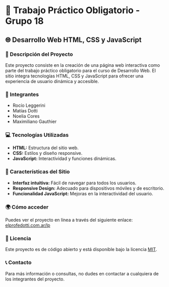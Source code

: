 # 📘 Trabajo Práctico Obligatorio - Grupo 18

## 🌐 Desarrollo Web HTML, CSS y JavaScript

### 📝 Descripción del Proyecto
Este proyecto consiste en la creación de una página web interactiva como parte del trabajo práctico obligatorio para el curso de Desarrollo Web. El sitio integra tecnologías HTML, CSS y JavaScript para ofrecer una experiencia de usuario dinámica y accesible.

### 👥 Integrantes
- Rocío Leggerini
- Matías Dotti
- Noelia Cores
- Maximiliano Gauthier

### 💻 Tecnologías Utilizadas
- **HTML:** Estructura del sitio web.
- **CSS:** Estilos y diseño responsive.
- **JavaScript:** Interactividad y funciones dinámicas.

### 🌟 Características del Sitio
- **Interfaz intuitiva:** Fácil de navegar para todos los usuarios.
- **Responsive Design:** Adecuado para dispositivos móviles y de escritorio.
- **Funcionalidad JavaScript:** Mejoras en la interactividad del usuario.

### 🌍 Cómo acceder
Puedes ver el proyecto en línea a través del siguiente enlace:
[elprofedotti.com.ar/lp](http://elprofedotti.com.ar/lp)

### 📜 Licencia
Este proyecto es de código abierto y está disponible bajo la licencia [MIT](LICENSE).


### 📞 Contacto
Para más información o consultas, no dudes en contactar a cualquiera de los integrantes del proyecto.
